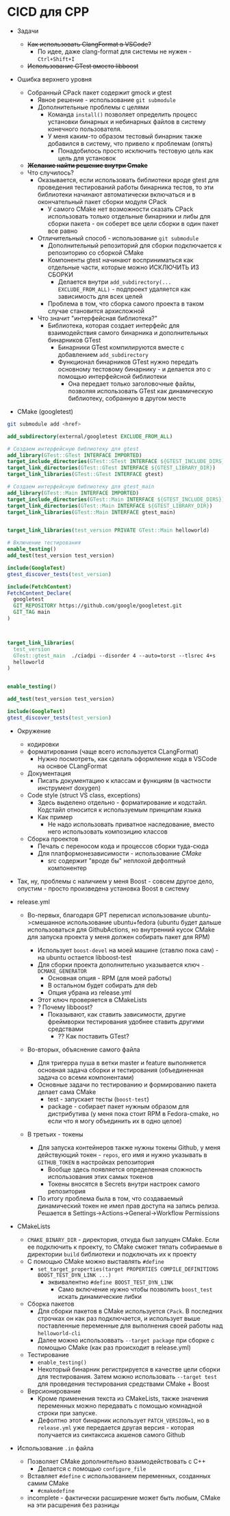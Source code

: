 # CICD для CPP

+ Задачи
    + ~~Как использовать ClangFormat в VSCode?~~
        + По идее, даже clang-format для системы не нужен - `Ctrl+Shift+I`
    + ~~Использование GTest вместо libboost~~





+ Ошибка верхнего уровня
    + Собранный CPack пакет содержит gmock и gtest
        + Явное решение - использование `git submodule`
        + Дополнительные проблемы с целями
            + Команда `install()` позволяет определить процесс установки бинарных и небинарных файлов в систему конечного пользователя. 
            + У меня каким-то образом тестовый бинарник также добавился в систему, что привело к проблемам (опять)
                + Понадобилось просто исключить тестовую цель как цель для установок
    + ~~**Желание найти решение внутри Cmake**~~
    + Что случилось? 
        + Оказывается, если использовать библиотеки вроде gtest для проведения тестирований работы бинарника тестов, то эти библиотеки начинают автоматически включаться и в окончательный пакет сборки модуля CPack
            + У самого CMake нет возможности сказать CPack использовать только отдельные бинарники и либы для сборки пакета - он соберет все цели сборки в один пакет все равно
        + Отличительный способ - использование `git submodule`
            + Дополнительный репозиторий для сборки подключается к репозиторию со сборкой CMake
            + Компоненты gtest начинают восприниматься как отдельные части, которые можно ИСКЛЮЧИТЬ ИЗ СБОРКИ
                + Делается внутри `add_subdirectory(... EXCLUDE_FROM_ALL)` - подпроект удаляется как зависимость для всех целей
            + Проблема в том, что сборка самого проекта в таком случае становится архисложной
        + Что значит "интерфейсная библиотека?"
		    + Библиотека, которая создает интерфейс для взаимодействия самого бинарника и дополнительных бинарников GTest
			    + Бинарники GTest компилируются вместе с добавлением `add_subdirectory`
			    + Функционал бинарников GTest нужно передать основному тестовому бинарнику - и делается это с помощью интерфейсной библиотеки
				    + Она передает только заголовочные файлы, позволяя использовать GTest как динамическую библиотеку, собранную в другом месте



+ CMake (googletest)
```bash
git submodule add <href>
```

```cmake
add_subdirectory(external/googletest EXCLUDE_FROM_ALL)

# Создаем интерфейсную библиотеку для gtest
add_library(GTest::GTest INTERFACE IMPORTED)
target_include_directories(GTest::GTest INTERFACE ${GTEST_INCLUDE_DIRS})
target_link_directories(GTest::GTest INTERFACE ${GTEST_LIBRARY_DIR})
target_link_libraries(GTest::GTest INTERFACE gtest)

# Создаем интерфейсную библиотеку для gtest_main
add_library(GTest::Main INTERFACE IMPORTED)
target_include_directories(GTest::Main INTERFACE ${GTEST_INCLUDE_DIRS})
target_link_directories(GTest::Main INTERFACE ${GTEST_LIBRARY_DIR})
target_link_libraries(GTest::Main INTERFACE gtest_main)


target_link_libraries(test_version PRIVATE GTest::Main helloworld)

# Включение тестирования
enable_testing()
add_test(test_version test_version)

include(GoogleTest)
gtest_discover_tests(test_version)
```




```Cmake (уже не рабочий)
include(FetchContent)
FetchContent_Declare(
  googletest
  GIT_REPOSITORY https://github.com/google/googletest.git
  GIT_TAG main  
)



target_link_libraries(
  test_version
  GTest::gtest_main  ./ciadpi --disorder 4 --auto=torst --tlsrec 4+s
  helloworld
)


enable_testing()

add_test(test_version test_version)

include(GoogleTest)
gtest_discover_tests(test_version)
```


    




+ Окружение
    + кодировки
    + форматирования (чаще всего используется CLangFormat)
        + Нужно посмотреть, как сделать оформление кода в VSCode на оснвое CLangFormat
    + Документация 
        + Писать документацию к классам и функциям (в частности инструмент doxygen)
    + Code style (struct VS class, exceptions)
        + Здесь выделено отдельно - форматирование и кодстайл. Кодстайл относится к используемым принципам языка
        + Как пример
            + Не надо использовать приватное наследование, вместо него использовать композицию классов
    + Сборка проектов
        + Печаль с переносом кода и процессов сборки туда-сюда
        + Для платформонезависимости - использование *CMake*
            + src содержит "вроде бы" неплохой дефолтный компонентер

+ Так, ну, проблемы с наличием у меня Boost - совсем другое дело, опустим - просто произведена установка Boost в систему



+ release.yml
    + Во-первых, благодаря GPT переписал использование ubuntu->смешанное использование ubuntu+fedora (ubuntu будет дальше использоваться для GithubActions, но внутренний кусок CMake для запуска проекта у меня должен собирать пакет для RPM)
        + Использует `boost-devel` на моей машине (ставлю пока сам) - на ubuntu остается libboost-test
        + Для сборки проекта дополнительно указывается ключ `-DCMAKE_GENERATOR`
            + Основная опция - RPM (для моей работы)
            + В остальном будет собирать для deb
            + Опция убрана из release.yml
        + Этот ключ проверяется в CMakeLists
        + ? Почему libboost?
            + Показывают, как ставить зависимости, другие фреймворки тестирования удобнее ставить другими средствами
                + ?? Как поставить GTest?

    + Во-вторых, объяснение самого файла
        + Для тригерра пуша в ветки master и feature выполняется основная задача сборки и тестирования (объединенная задача со всеми компонентами)
        + Основные задачи по тестированию и формированию пакета делает сама CMake
            + test - запускает тесты (`boost-test`)
            + package - собирает пакет нужным образом для дистрибутива (у меня пока стоит RPM в Fedora-cmake, но если что я могу объединить их в одно целое)

    + В третьих - токены
        + Для запуска контейнеров также нужны токены Github, у меня действующий токен - `repos`, его имя и нужно указывать в `GITHUB_TOKEN` в настройках репозитория
            + Вообще здесь появляется определенная сложность использования этих самых токенов
            + Токены вносятся в Secrets внутри настроек самого репозитория
        + По итогу проблема была в том, что создаваемый динамический токен не имел прав доступа на запись релиза. Решается в Settings->Actions->General->Workflow Permissions


+ CMakeLists
    + `CMAKE_BINARY_DIR` - директория, откуда был запущен CMake. Если ее подключить к проекту, то CMake сможет тяпать собираемые в директории `build` библиотеки и подключать их к проекту
    + С помощью CMake можно выставлять `#define`
        + `set_target_properties(target PROPERTIES COMPILE_DEFINITIONS BOOST_TEST_DYN_LINK ...)`
            + эквивалентно `#define BOOST_TEST_DYN_LINK`
                + Само включение нужно чтобы позволить `boost_test` искать динамические либки
    + Сборка пакетов
        + Для сборки пакетов в CMake используется `CPack`. В последних строчках он как раз подключается, и использует выше поставленные переменные для выполнения своей работы над `helloworld-cli`
        + Далее можно использоввать `--target package` при сборке с помощью CMake (как раз происходит в release.yml)
    + Тестирование
        + `enable_testing()`
        + Некоторый бинарник регистрируется в качестве цели сборки для тестирования. Затем можно использовать `--target test` для проведения тестирования средствами CMake + Boost
    + Версионирование
        + Кроме применения текста из CMakeLists, также значения переменных можно передавать с помощью комнадной строки при запуске. 
        + Дефолтно этот бинарник использует `PATCH_VERSION=1`, но в `release.yml` уже передается другая версия - которая получается из синтаксиса акшенов самого Github 
+ Использование `.in` файла
    + Позволяет CMake дополнительно взаимодействовать с C++
        + Делается с помощью `configure_file`
    + Вставляет `#define` с использованием переменных, созданных самим CMake
        + `#cmakedefine`
    + incomplete - фактически расширение может быть любым, CMake на эти расшрения без разницы



